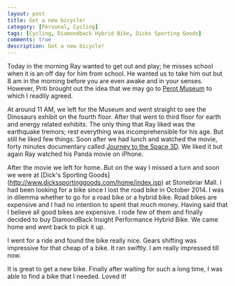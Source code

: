 ```yaml
---
layout: post
title: Got a new bicycle!
category: [Personal, Cycling] 
tags: [Cycling, Diamondback Hybrid Bike, Dicks Sporting Goods]
comments: true
description: Got a new bicycle!
--- 
```


Today in the morning Ray wanted to get out and play; he misses school when it is an off day for him from school. He wanted 
us to take him out but 8 am in the morning before you are even awake and in your senses. However, Priti brought out the 
idea that we may go to [Perot Museum](http://www.perotmuseum.org) to which I readily agreed. 
 
At around 11 AM, we left for the Museum and went straight to see the Dinosaurs exhibit on the fourth floor. After that 
went to third floor for earth and energy related exhibits. The only thing that Ray liked was the earthquake tremors; 
rest everything was incomprehensible for his age. But still he liked few things. Soon after we had lunch and watched 
the movie, forty minutes documentary called [Journey to the Space 3D](http://www.journeytospacefilm.com). We liked it
but again Ray watched his Panda movie on iPhone.
   
After the movie we left for home. But on the way I missed a turn and soon we were at [Dick's Sporting Goods]
(http://www.dickssportinggoods.com/home/index.jsp) at Stonebriar Mall. I had been looking for a bike since I lost the
road bike in October 2014. I was in dilemma whether to go for a road bike or a hybrid bike. Road bikes are expensive and 
I had no intention to spent that much money. Having said that I believe all good bikes are expensive. I rode few of them 
and finally decided to buy DiamondBack Insight Performance Hybrid Bike. We came home and went back to pick it up. 

I went for a ride and found the bike really nice. Gears shifting was impressive for that cheap of a bike. It ran swiftly. 
I am really impressed till now. 

It is great to get a new bike. Finally after waiting for such a long time, I was able to find a bike that I needed. Loved it!
   
   